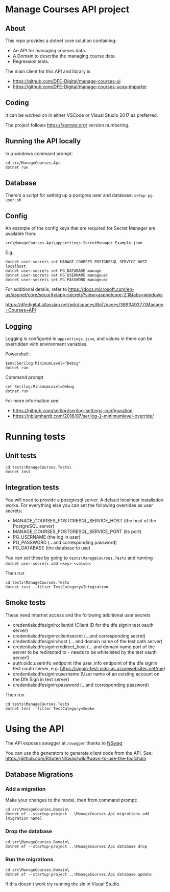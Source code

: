 # Manage Courses API project

## About

This repo provides a dotnet core solution containing:

* An API for managing courses data.
* A Domain to describe the managing course data.
* Regression tests.

The main client for this API and library is
* https://github.com/DFE-Digital/manage-courses-ui
* https://github.com/DFE-Digital/manage-courses-ucas-importer

## Coding

It can be worked on in either VSCode or Visual Studio 2017 as preferred.

The project follows https://semver.org/ version numbering.

## Running the API locally

In a windows command prompt:

    cd src/ManageCourses.Api
    dotnet run

## Database

There's a script for setting up a postgres user and database: `setup-pg-user.sh`

## Config

An example of the config keys that are required for Secret Manager are available from:

	src\ManageCourses.Api\appsettings.SecretManager_Example.json

E.g.

    dotnet user-secrets set MANAGE_COURSES_POSTGRESQL_SERVICE_HOST localhost
    dotnet user-secrets set PG_DATABASE manage
    dotnet user-secrets set PG_USERNAME manageusr
    dotnet user-secrets set PG_PASSWORD manageusr


For additional details, refer to
https://docs.microsoft.com/en-us/aspnet/core/security/app-secrets?view=aspnetcore-2.1&tabs=windows

https://dfedigital.atlassian.net/wiki/spaces/BaT/pages/389349377/Manage+Courses+API

## Logging

Logging is configured in `appsettings.json`, and values in there can be overridden with environment variables.

Powershell:

    $env:Serilog:MinimumLevel="Debug"
    dotnet run

Command prompt

    set Serilog:MinimumLevel=Debug
    dotnet run

For more information see:

* https://github.com/serilog/serilog-settings-configuration
* https://nblumhardt.com/2016/07/serilog-2-minimumlevel-override/

# Running tests

## Unit tests

```
cd tests\ManageCourses.Tests\
dotnet test
```

## Integration tests

You will need to provide a postgresql server. A default localhost installation works. For everything else you can set the following overrides as user secrets:

- MANAGE_COURSES_POSTGRESQL_SERVICE_HOST (the host of the PostgreSQL server)
- MANAGE_COURSES_POSTGRESQL_SERVICE_PORT (its port)
- PG_USERNAME (the log in user)
- PG_PASSWORD (...and corresponding password)
- PG_DATABASE (the database to use)

You can set these by going to `tests\ManageCourses.Tests` and running `dotnet user-secrets add <key> <value>`.

Then run 
```
cd tests\ManageCourses.Tests
dotnet test --filter TestCategory=Integration
```

## Smoke tests

These need internet access and the following additional user secrets

- credentials:dfesignin:clientid (Client ID for the dfe signin test oauth server)
- credentials:dfesignin:clientsecret (...and corresponding secret)
- credentials:dfesignin:host (... and domain name of the test oath server)
- credentials:dfesignin:redirect_host (... and domain name:port of the server to be redirected to - needs to be whitelisted by the test oauth server!)
- auth:oidc:userinfo_endpoint (the user_info endpoint of the dfe signin test oauth server, e.g. https://signin-test-oidc-as.azurewebsites.net/me)
- credentials:dfesignin:username (User name of an existing account on the Dfe Sign in test server)
- credentials:dfesignin:password (...and corresponding password)

Then run
```
cd tests\ManageCourses.Tests
dotnet test --filter TestCategory=Smoke
```

# Using the API

The API exposes swagger at `/swagger` thanks to [NSwag](https://github.com/RSuter/NSwag)

You can use the generators to generate client code from the API.
See: https://github.com/RSuter/NSwag/wiki#ways-to-use-the-toolchain

## Database Migrations

### Add a migration

Make your changes to the model, then from command prompt:

    cd src\ManageCourses.Domain\
    dotnet ef --startup-project ..\ManageCourses.Api migrations add [migration name]

### Drop the database

    cd src\ManageCourses.Domain\
    dotnet ef --startup-project ..\ManageCourses.Api database drop

### Run the migrations

    cd src\ManageCourses.Domain\
    dotnet ef --startup-project ..\ManageCourses.Api database update

If this doesn't work try running the sln in Visual Studio.

